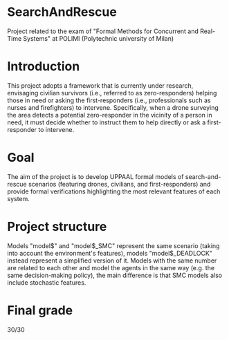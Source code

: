 # SearchAndRescue
Project related to the exam of "Formal Methods for Concurrent and Real-Time Systems" at POLIMI (Polytechnic university of Milan)

# Introduction
This project adopts a framework that is currently under research, envisaging civilian survivors (i.e., referred to as zero-responders) helping those in need or asking the first-responders (i.e., professionals such as nurses and firefighters) to intervene. Specifically, when a drone surveying the area detects a potential zero-responder in the vicinity of a person in need, it must decide whether to instruct them to help directly or ask a first-responder to intervene.

# Goal
The aim of the project is to develop UPPAAL formal models of search-and-rescue scenarios (featuring drones, civilians, and first-responders) and provide formal verifications highlighting the most relevant features of each system.

# Project structure
Models "model$" and "model$_SMC" represent the same scenario (taking into account the environment's features), models "model$_DEADLOCK" instead represent a simplified version of it. Models with the same number are related to each other and model the agents in the same way (e.g. the same decision-making policy), the main difference is that SMC models also include stochastic features.

# Final grade
30/30
